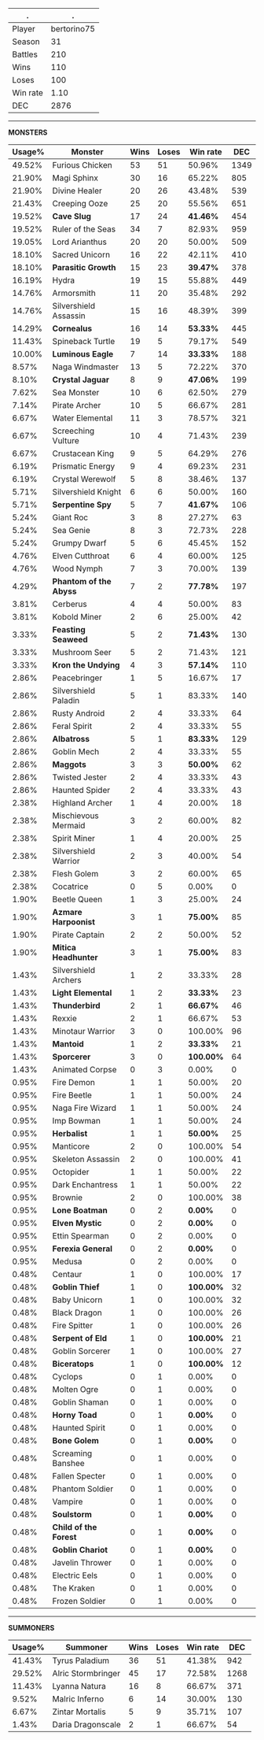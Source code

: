 .|.
|-|-
Player|bertorino75
Season|31
Battles|210
Wins|110
Loses|100
Win rate|1.10
DEC|2876

---
**MONSTERS**

Usage%|Monster|Wins|Loses|Win rate|DEC|
-|-|-|-|-|-|
49.52%|Furious Chicken|53|51|50.96%|1349|
21.90%|Magi Sphinx|30|16|65.22%|805|
21.90%|Divine Healer|20|26|43.48%|539|
21.43%|Creeping Ooze|25|20|55.56%|651|
19.52%|**Cave Slug**|17|24|**41.46%**|454|
19.52%|Ruler of the Seas|34|7|82.93%|959|
19.05%|Lord Arianthus|20|20|50.00%|509|
18.10%|Sacred Unicorn|16|22|42.11%|410|
18.10%|**Parasitic Growth**|15|23|**39.47%**|378|
16.19%|Hydra|19|15|55.88%|449|
14.76%|Armorsmith|11|20|35.48%|292|
14.76%|Silvershield Assassin|15|16|48.39%|399|
14.29%|**Cornealus**|16|14|**53.33%**|445|
11.43%|Spineback Turtle|19|5|79.17%|549|
10.00%|**Luminous Eagle**|7|14|**33.33%**|188|
8.57%|Naga Windmaster|13|5|72.22%|370|
8.10%|**Crystal Jaguar**|8|9|**47.06%**|199|
7.62%|Sea Monster|10|6|62.50%|279|
7.14%|Pirate Archer|10|5|66.67%|281|
6.67%|Water Elemental|11|3|78.57%|321|
6.67%|Screeching Vulture|10|4|71.43%|239|
6.67%|Crustacean King|9|5|64.29%|276|
6.19%|Prismatic Energy|9|4|69.23%|231|
6.19%|Crystal Werewolf|5|8|38.46%|137|
5.71%|Silvershield Knight|6|6|50.00%|160|
5.71%|**Serpentine Spy**|5|7|**41.67%**|106|
5.24%|Giant Roc|3|8|27.27%|63|
5.24%|Sea Genie|8|3|72.73%|228|
5.24%|Grumpy Dwarf|5|6|45.45%|152|
4.76%|Elven Cutthroat|6|4|60.00%|125|
4.76%|Wood Nymph|7|3|70.00%|139|
4.29%|**Phantom of the Abyss**|7|2|**77.78%**|197|
3.81%|Cerberus|4|4|50.00%|83|
3.81%|Kobold Miner|2|6|25.00%|42|
3.33%|**Feasting Seaweed**|5|2|**71.43%**|130|
3.33%|Mushroom Seer|5|2|71.43%|121|
3.33%|**Kron the Undying**|4|3|**57.14%**|110|
2.86%|Peacebringer|1|5|16.67%|17|
2.86%|Silvershield Paladin|5|1|83.33%|140|
2.86%|Rusty Android|2|4|33.33%|64|
2.86%|Feral Spirit|2|4|33.33%|55|
2.86%|**Albatross**|5|1|**83.33%**|129|
2.86%|Goblin Mech|2|4|33.33%|55|
2.86%|**Maggots**|3|3|**50.00%**|62|
2.86%|Twisted Jester|2|4|33.33%|43|
2.86%|Haunted Spider|2|4|33.33%|43|
2.38%|Highland Archer|1|4|20.00%|18|
2.38%|Mischievous Mermaid|3|2|60.00%|82|
2.38%|Spirit Miner|1|4|20.00%|25|
2.38%|Silvershield Warrior|2|3|40.00%|54|
2.38%|Flesh Golem|3|2|60.00%|65|
2.38%|Cocatrice|0|5|0.00%|0|
1.90%|Beetle Queen|1|3|25.00%|24|
1.90%|**Azmare Harpoonist**|3|1|**75.00%**|85|
1.90%|Pirate Captain|2|2|50.00%|52|
1.90%|**Mitica Headhunter**|3|1|**75.00%**|83|
1.43%|Silvershield Archers|1|2|33.33%|28|
1.43%|**Light Elemental**|1|2|**33.33%**|23|
1.43%|**Thunderbird**|2|1|**66.67%**|46|
1.43%|Rexxie|2|1|66.67%|53|
1.43%|Minotaur Warrior|3|0|100.00%|96|
1.43%|**Mantoid**|1|2|**33.33%**|21|
1.43%|**Sporcerer**|3|0|**100.00%**|64|
1.43%|Animated Corpse|0|3|0.00%|0|
0.95%|Fire Demon|1|1|50.00%|20|
0.95%|Fire Beetle|1|1|50.00%|24|
0.95%|Naga Fire Wizard|1|1|50.00%|24|
0.95%|Imp Bowman|1|1|50.00%|24|
0.95%|**Herbalist**|1|1|**50.00%**|25|
0.95%|Manticore|2|0|100.00%|54|
0.95%|Skeleton Assassin|2|0|100.00%|41|
0.95%|Octopider|1|1|50.00%|22|
0.95%|Dark Enchantress|1|1|50.00%|22|
0.95%|Brownie|2|0|100.00%|38|
0.95%|**Lone Boatman**|0|2|**0.00%**|0|
0.95%|**Elven Mystic**|0|2|**0.00%**|0|
0.95%|Ettin Spearman|0|2|0.00%|0|
0.95%|**Ferexia General**|0|2|**0.00%**|0|
0.95%|Medusa|0|2|0.00%|0|
0.48%|Centaur|1|0|100.00%|17|
0.48%|**Goblin Thief**|1|0|**100.00%**|32|
0.48%|Baby Unicorn|1|0|100.00%|32|
0.48%|Black Dragon|1|0|100.00%|26|
0.48%|Fire Spitter|1|0|100.00%|26|
0.48%|**Serpent of Eld**|1|0|**100.00%**|21|
0.48%|Goblin Sorcerer|1|0|100.00%|27|
0.48%|**Biceratops**|1|0|**100.00%**|12|
0.48%|Cyclops|0|1|0.00%|0|
0.48%|Molten Ogre|0|1|0.00%|0|
0.48%|Goblin Shaman|0|1|0.00%|0|
0.48%|**Horny Toad**|0|1|**0.00%**|0|
0.48%|Haunted Spirit|0|1|0.00%|0|
0.48%|**Bone Golem**|0|1|**0.00%**|0|
0.48%|Screaming Banshee|0|1|0.00%|0|
0.48%|Fallen Specter|0|1|0.00%|0|
0.48%|Phantom Soldier|0|1|0.00%|0|
0.48%|Vampire|0|1|0.00%|0|
0.48%|**Soulstorm**|0|1|**0.00%**|0|
0.48%|**Child of the Forest**|0|1|**0.00%**|0|
0.48%|**Goblin Chariot**|0|1|**0.00%**|0|
0.48%|Javelin Thrower|0|1|0.00%|0|
0.48%|Electric Eels|0|1|0.00%|0|
0.48%|The Kraken|0|1|0.00%|0|
0.48%|Frozen Soldier|0|1|0.00%|0|

---
**SUMMONERS**

Usage%|Summoner|Wins|Loses|Win rate|DEC|
-|-|-|-|-|-|
41.43%|Tyrus Paladium|36|51|41.38%|942|
29.52%|Alric Stormbringer|45|17|72.58%|1268|
11.43%|Lyanna Natura|16|8|66.67%|371|
9.52%|Malric Inferno|6|14|30.00%|130|
6.67%|Zintar Mortalis|5|9|35.71%|107|
1.43%|Daria Dragonscale|2|1|66.67%|54|
